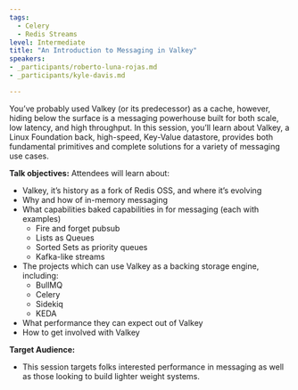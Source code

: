 ```yaml
---
tags:
  - Celery
  - Redis Streams
level: Intermediate
title: "An Introduction to Messaging in Valkey"
speakers:
- _participants/roberto-luna-rojas.md
- _participants/kyle-davis.md

---
```

You’ve probably used Valkey (or its predecessor) as a cache, however, hiding below the surface is a messaging powerhouse built for both scale, low latency, and high throughput. In this session, you’ll learn about Valkey, a Linux Foundation back, high-speed, Key-Value datastore, provides both fundamental primitives and complete solutions for a variety of messaging use cases.

**Talk objectives:**
Attendees will learn about:
* Valkey, it’s history as a fork of Redis OSS, and where it’s evolving
* Why and how of in-memory messaging
* What capabilities baked capabilities in for messaging (each with examples)
  * Fire and forget pubsub
  * Lists as Queues
  * Sorted Sets as priority queues
  * Kafka-like streams
* The projects which can use Valkey as a backing storage engine, including:
  * BullMQ
  * Celery
  * Sidekiq
  * KEDA
* What performance they can expect out of Valkey
* How to get involved with Valkey

**Target Audience:**
- This session targets folks interested performance in messaging as well as those looking to build lighter weight systems.
